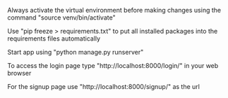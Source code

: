 Always activate the virtual environment before making changes using the command "source venv/bin/activate"

Use "pip freeze > requirements.txt" to put all installed packages into the requirements files automatically

Start app using "python manage.py runserver"

To access the login page type "http://localhost:8000/login/" in your web browser

For the signup page use "http://localhost:8000/signup/" as the url